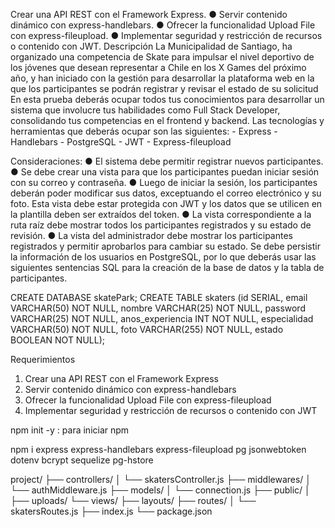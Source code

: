 Crear una API REST con el Framework Express. 
● Servir contenido dinámico con express-handlebars. 
● Ofrecer la funcionalidad Upload File con express-fileupload. 
● Implementar seguridad y restricción de recursos o contenido con JWT. Descripción La Municipalidad de Santiago, ha organizado una competencia de Skate para impulsar el nivel deportivo de los jóvenes que desean representar a Chile en los X Games del próximo año, y han iniciado con la gestión para desarrollar la plataforma web en la que los participantes se podrán registrar y revisar el estado de su solicitud En esta prueba deberás ocupar todos tus conocimientos para desarrollar un sistema que involucre tus habilidades como Full Stack Developer, consolidando tus competencias en el frontend y backend. Las tecnologías y herramientas que deberás ocupar son las siguientes: - Express - Handlebars - PostgreSQL - JWT - Express-fileupload

Consideraciones: ● El sistema debe permitir registrar nuevos participantes. 
● Se debe crear una vista para que los participantes puedan iniciar sesión con su correo y contraseña. 
● Luego de iniciar la sesión, los participantes deberán poder modificar sus datos, exceptuando el correo electrónico y su foto. Esta vista debe estar protegida con JWT y los datos que se utilicen en la plantilla deben ser extraídos del token. 
● La vista correspondiente a la ruta raíz debe mostrar todos los participantes registrados y su estado de revisión.
 ● La vista del administrador debe mostrar los participantes registrados y permitir aprobarlos para cambiar su estado. Se debe persistir la información de los usuarios en PostgreSQL, por lo que deberás usar las siguientes sentencias SQL para la creación de la base de datos y la tabla de participantes. 

CREATE DATABASE skatePark;  CREATE TABLE skaters (id SERIAL, email VARCHAR(50) NOT NULL, nombre VARCHAR(25) NOT NULL, password VARCHAR(25) NOT NULL, anos_experiencia INT NOT NULL, especialidad VARCHAR(50) NOT NULL, foto VARCHAR(255) NOT NULL, estado BOOLEAN NOT NULL); 

Requerimientos 
1. Crear una API REST con el Framework Express 
 2. Servir contenido dinámico con express-handlebars 
3. Ofrecer la funcionalidad Upload File con express-fileupload 
4. Implementar seguridad y restricción de recursos o contenido con JWT


npm init -y : para iniciar npm

npm i express express-handlebars express-fileupload pg jsonwebtoken dotenv bcrypt sequelize pg-hstore 

project/
├── controllers/
│   └── skatersController.js
├── middlewares/
│   └── authMiddleware.js
├── models/
│   └── connection.js
├── public/
│   ├── uploads/
└── views/
    ├── layouts/
├── routes/
│   └── skatersRoutes.js
├── index.js
└── package.json

